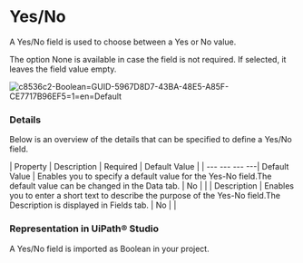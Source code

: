 ﻿# Yes/No

A Yes/No field is used to choose between a Yes or No value.

The option None is available in case the field is not required. If selected, it leaves the field value empty.

![c8536c2-Boolean=GUID-5967D8D7-43BA-48E5-A85F-CE7717B96EF5=1=en=Default](/images/c8536c2-Boolean=GUID-5967D8D7-43BA-48E5-A85F-CE7717B96EF5=1=en=Default.png)

### Details

Below is an overview of the details that can be specified to define a Yes/No field.


| Property | Description | Required | Default Value |
| --- --- --- ---| Default Value | Enables you to specify a default value for the Yes-No field.The default value can be changed in the Data tab. | No |  |
| Description | Enables you to enter a short text to describe the purpose of the Yes-No field.The Description is displayed in Fields tab. | No |  |


### Representation in UiPath® Studio

A Yes/No field is imported as Boolean in your project.

